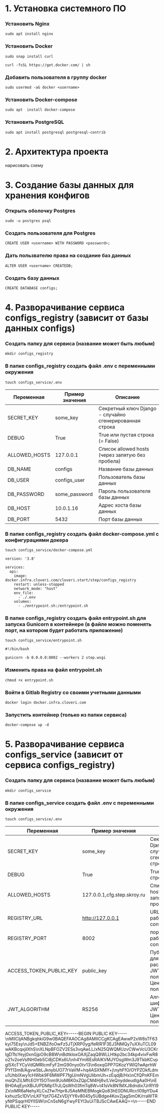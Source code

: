 # 1. Установка системного ПО

### Установить Nginx
```
sudo apt install nginx
```

### Установить Docker
```
sudo snap install curl
```
```
curl -fsSL https://get.docker.com/ | sh
```

### Добавить пользователя в группу docker
```
sudo usermod -aG docker <username>
```

### Установить Docker-compose 
```
sudo apt  install docker-compose
```

### Установить PostgreSQL
```
sudo apt install postgresql postgresql-contrib
```

# 2. Архитектура проекта

нарисовать схему

# 3. Создание базы данных для хранения конфигов

### Открыть оболочку Postgres
```
sudo -u postgres psql
```
### Создать пользователя для Postgres
```
CREATE USER <username> WITH PASSWORD <password>;
```
### Дать пользвателю права на создание баз данных
```
ALTER USER <username> CREATEDB;
```
### Создать базу данных
```
CREATE DATABASE configs;
```
# 4. Разворачивание сервиса configs_registry (зависит от базы данных configs)

### Создать папку для сервиса (название может быть любым)
```
mkdir configs_registry
```
### В папке configs_registry создать файл .env с переменными окружения
```
touch configs_service/.env
```
| Переменная          | Пример значения  | Описание                              |
| ------------------- | -----------------| ------------------------------------- |
| SECRET_KEY          | some_key         | Секретный ключ Django - случайно сгенерированная строка                      |
| DEBUG               | True             | True или пустая строка (= False) |
| ALLOWED_HOSTS       | 127.0.0.1        | Список allowed hosts (через запятую без пробела)          |
| DB_NAME             | configs          | Название базы данных                         |
| DB_USER             | configs_user     | Пользователь базы данных                         |
| DB_PASSWORD         | some_password    | Пароль пользователя базы данных                     |
| DB_HOST             | 10.0.1.16        | Адрес хоста базы данных               |
| DB_PORT             | 5432             | Порт базы данных                        |

### В папке configs_registry создать файл docker-compose.yml с конфигурациями докера
```
touch configs_service/docker-compose.yml
```
```
version: '3.8'

services:
  api:
    image:  docker.infra.cloveri.com/cloveri.start/step/configs_registry
    restart: unless-stopped
    network_mode: "host"
    env_file:
      - ./.env
    volumes:
      - ./entrypoint.sh:/entrypoint.sh
```
### В папке configs_registry создать файл entrypoint.sh для запуска Gunicorn в контейнере (в файле можно поменять порт, на котором будет работать приложение)
```
touch configs_service/entrypoint.sh
```
```
#!/bin/bash

gunicorn -b 0.0.0.0:8002 --workers 2 step.wsgi
```
### Изменить права на файл entrypoint.sh
```
chmod +x entrypoint.sh
```
### Войти в Gitlab Registry со своими учетными данными
```
docker login docker.infra.cloveri.com
```
### Запустить контейнер (только из папки сервиса)
```
docker-compose up -d
```
# 5. Разворачивание сервиса configs_service (зависит от сервиса configs_registry)

### Создать папку для сервиса (название может быть любым)
```
mkdir configs_service
```
### В папке configs_service создать файл .env с переменными окружения
```
touch configs_service/.env
```
| Переменная          | Пример значения  | Описание                              |
| ------------------- | -----------------| ------------------------------------- |
| SECRET_KEY          | some_key         | Секретный ключ Django - случайно сгенерированная строка                      |
| DEBUG               | True             | True или пустая строка (= False) |
| ALLOWED_HOSTS       | 127.0.0.1,cfg.step.skroy.ru        | Список allowed hosts (через запятую без пробела)          |
| REGISTRY_URL        | http://127.0.0.1          | URL, на котором работает configs_registry                         |
| REGISTRY_PORT       | 8002             | порт, на котором работает configs_registry                         |
| ACCESS_TOKEN_PUBLIC_KEY         | public_key    | Публичный ключ для расшифровки JWT-токенов, полученных в Центре пользователей                    |
| JWT_ALGORITHM             | RS256        | Алгоритм шифрования JWT-токенов в Центре пользователей               |

ACCESS_TOKEN_PUBLIC_KEY=-----BEGIN PUBLIC KEY-----\nMIICIjANBgkqhkiG9w0BAQEFAAOCAg8AMIICCgKCAgEAwwP2xW8sTF63kyi75Esy\nJd5+ENBZifoOwFz5JTjXRP0yg/feRIR1F3EJ3NMQy7uXXuTCL09wAKBcqxjilXhS\nXLNpBFOZV2ESs3vqAwLL/xN25QWQMUzvCWwVcU3CKrIgDTtcYeyj0xnGjpO9cB8W\nBdtkloxOAXjZaqQ8WLLHtkp2bc34kp4vivFwR8o21v2oeVsINH0eb5Ci8jCDKs6U\nh4Yml6EsRAlKVMJYOsgWm3J9TkbKCvpgl5XcTYCyVdQMRlcmFyF2mG90nyo0tv13\n6oxqGPP7GKozYWIQ1wAprhWPYf13m8/Agvw5bLJknybUO77rVaVM+hq4ASXNMY+j\nyhFfO/OYPZOkfLdmu1UhbIXwy1cHWbk9F6MWPF7fgU/mNVgUlibmUh+zEqdjB/Hx\nCfQPnKFEmmsQhZiLMfcEOY15OTnm9UoM8K0xZQpCM4Hj6v/LVeQnyddeudIgAa0H\nEBH0AqEynXBiJUPDMlp17rJLQsWh03fmTq8W+t41sVk8N1MXJ8dndix7JrRYI9Zx\nMR6aNehyXLCxZfw7Hpr8J5AeMNEBMogkQo83hE0DNURcr/l09pYDu4kxhuzSc1DV\nLKFYpt7G4ZxVDjYY6v8045y5UBdge4KovZjagSmOK/rraWTRyNtPSqqrH0YIlSWi\nCn5sN6gYwyFEYl3uUiTBJScCAwEAAQ==\n-----END PUBLIC KEY-----

